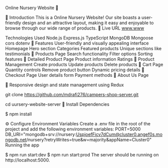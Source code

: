 Online Nursery Website 🌱

🌱 Introduction
This is a Online Nursery Website! Our site boasts a user-friendly design and an attractive layout, making it easy and enjoyable to browse through our wide range of products.
🌱 Live URL
www.www

Technologies Used
Node.js
Express.js
TypeScript
MongoDB
Mongoose
cors
dotenv
🌱 Features
User-friendly and visually appealing interface
Homepage
Hero section
Categories
Featured products
Unique sections like testimonials
🌱 Products Page
Search functionality
Filter options
Sorting features
🌱 Detailed Product Page
Product information
Ratings
🌱 Product Management
Create products
Update products
Delete products
🌱 Cart Page
Quantity controls
Remove product button
Dynamic pricing details
🌱 Checkout Page
User details form
Payment methods
🌱 About Us Page

🌱 Responsive design and state management using Redux

git clone https://github.com/mdrafi276/campers-shop-server.git

cd uursery-website-server
🌱 Install Dependencies

$ npm install

⚙️ Configure Environment Variables
Create a .env file in the root of the project and add the following environment variables:
PORT=5000
DB_URI="mongodb+srv://nursery:UspjoefFicv7dCum@cluster0.angef0s.mongodb.net/nursery?retryWrites=true&w=majority&appName=Cluster0"
Running the app

$ npm run start:dev
$ npm run start:prod
The server should be running on http://localhost:5000.

